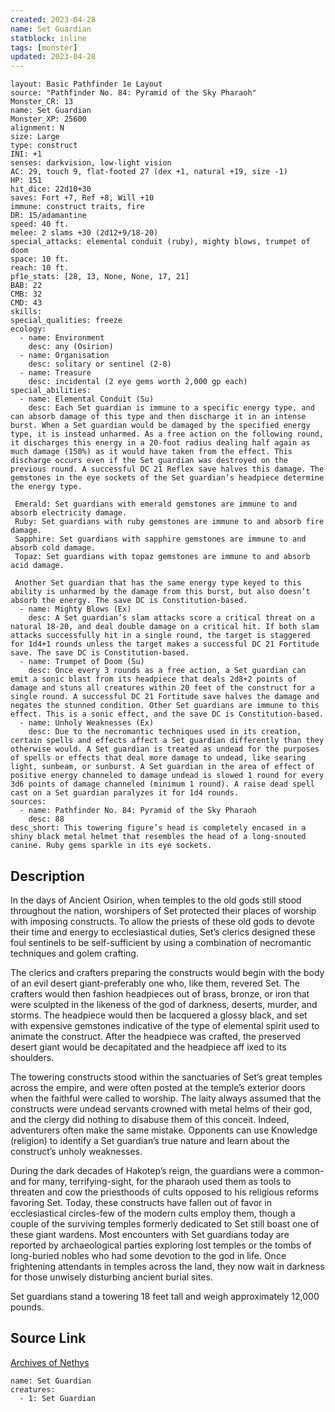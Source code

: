 ```yaml
---
created: 2023-04-28
name: Set Guardian
statblock: inline
tags: [monster]
updated: 2023-04-28
---
```

```statblock
layout: Basic Pathfinder 1e Layout
source: "Pathfinder No. 84: Pyramid of the Sky Pharaoh"
Monster_CR: 13
name: Set Guardian
Monster_XP: 25600
alignment: N
size: Large
type: construct
INI: +1
senses: darkvision, low-light vision
AC: 29, touch 9, flat-footed 27 (dex +1, natural +19, size -1)
HP: 151
hit_dice: 22d10+30
saves: Fort +7, Ref +8, Will +10
immune: construct traits, fire
DR: 15/adamantine
speed: 40 ft.
melee: 2 slams +30 (2d12+9/18-20)
special_attacks: elemental conduit (ruby), mighty blows, trumpet of doom
space: 10 ft.
reach: 10 ft.
pf1e_stats: [28, 13, None, None, 17, 21]
BAB: 22
CMB: 32
CMD: 43
skills: 
special_qualities: freeze
ecology:
  - name: Environment
    desc: any (Osirion)
  - name: Organisation
    desc: solitary or sentinel (2-8)
  - name: Treasure
    desc: incidental (2 eye gems worth 2,000 gp each)
special_abilities:
  - name: Elemental Conduit (Su)
    desc: Each Set guardian is immune to a specific energy type, and can absorb damage of this type and then discharge it in an intense burst. When a Set guardian would be damaged by the specified energy type, it is instead unharmed. As a free action on the following round, it discharges this energy in a 20-foot radius dealing half again as much damage (150%) as it would have taken from the effect. This discharge occurs even if the Set guardian was destroyed on the previous round. A successful DC 21 Reflex save halves this damage. The gemstones in the eye sockets of the Set guardian’s headpiece determine the energy type.

 Emerald: Set guardians with emerald gemstones are immune to and absorb electricity damage.
 Ruby: Set guardians with ruby gemstones are immune to and absorb fire damage.
 Sapphire: Set guardians with sapphire gemstones are immune to and absorb cold damage.
 Topaz: Set guardians with topaz gemstones are immune to and absorb acid damage.

 Another Set guardian that has the same energy type keyed to this ability is unharmed by the damage from this burst, but also doesn’t absorb the energy. The save DC is Constitution-based.
  - name: Mighty Blows (Ex)
    desc: A Set guardian’s slam attacks score a critical threat on a natural 18-20, and deal double damage on a critical hit. If both slam attacks successfully hit in a single round, the target is staggered for 1d4+1 rounds unless the target makes a successful DC 21 Fortitude save. The save DC is Constitution-based.
  - name: Trumpet of Doom (Su)
    desc: Once every 3 rounds as a free action, a Set guardian can emit a sonic blast from its headpiece that deals 2d8+2 points of damage and stuns all creatures within 20 feet of the construct for a single round. A successful DC 21 Fortitude save halves the damage and negates the stunned condition. Other Set guardians are immune to this effect. This is a sonic effect, and the save DC is Constitution-based.
  - name: Unholy Weaknesses (Ex)
    desc: Due to the necromantic techniques used in its creation, certain spells and effects affect a Set guardian differently than they otherwise would. A Set guardian is treated as undead for the purposes of spells or effects that deal more damage to undead, like searing light, sunbeam, or sunburst. A Set guardian in the area of effect of positive energy channeled to damage undead is slowed 1 round for every 3d6 points of damage channeled (minimum 1 round). A raise dead spell cast on a Set guardian paralyzes it for 1d4 rounds.
sources:
  - name: Pathfinder No. 84: Pyramid of the Sky Pharaoh
    desc: 88
desc_short: This towering figure’s head is completely encased in a shiny black metal helmet that resembles the head of a long-snouted canine. Ruby gems sparkle in its eye sockets.
```
## Description
In the days of Ancient Osirion, when temples to the old gods still stood throughout the nation, worshipers of Set protected their places of worship with imposing constructs. To allow the priests of these old gods to devote their time and energy to ecclesiastical duties, Set’s clerics designed these foul sentinels to be self-sufficient by using a combination of necromantic techniques and golem crafting.

The clerics and crafters preparing the constructs would begin with the body of an evil desert giant-preferably one who, like them, revered Set. The crafters would then fashion headpieces out of brass, bronze, or iron that were sculpted in the likeness of the god of darkness, deserts, murder, and storms. The headpiece would then be lacquered a glossy black, and set with expensive gemstones indicative of the type of elemental spirit used to animate the construct. After the headpiece was crafted, the preserved desert giant would be decapitated and the headpiece aff ixed to its shoulders.

The towering constructs stood within the sanctuaries of Set’s great temples across the empire, and were often posted at the temple’s exterior doors when the faithful were called to worship. The laity always assumed that the constructs were undead servants crowned with metal helms of their god, and the clergy did nothing to disabuse them of this conceit. Indeed, adventurers often make the same mistake. Opponents can use Knowledge (religion) to identify a Set guardian’s true nature and learn about the construct’s unholy weaknesses.

During the dark decades of Hakotep’s reign, the guardians were a common-and for many, terrifying-sight, for the pharaoh used them as tools to threaten and cow the priesthoods of cults opposed to his religious reforms favoring Set. Today, these constructs have fallen out of favor in ecclesiastical circles-few of the modern cults employ them, though a couple of the surviving temples formerly dedicated to Set still boast one of these giant wardens. Most encounters with Set guardians today are reported by archaeological parties exploring lost temples or the tombs of long-buried nobles who had some devotion to the god in life. Once frightening attendants in temples across the land, they now wait in darkness for those unwisely disturbing ancient burial sites.

Set guardians stand a towering 18 feet tall and weigh approximately 12,000 pounds.
## Source Link
[Archives of Nethys](https://aonprd.com/MonsterDisplay.aspx?ItemName=Set%20Guardian)
```encounter-table
name: Set Guardian
creatures:
  - 1: Set Guardian
```
